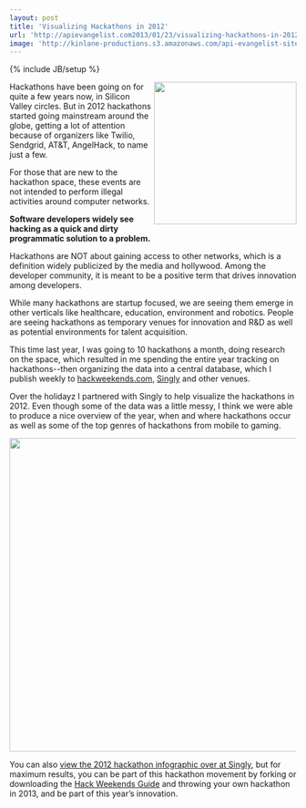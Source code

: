 ```yaml
---
layout: post
title: 'Visualizing Hackathons in 2012'
url: 'http://apievangelist.com2013/01/23/visualizing-hackathons-in-2012/'
image: 'http://kinlane-productions.s3.amazonaws.com/api-evangelist-site/blog/hackathon-home-1.jpg'
---
```

{% include JB/setup %}
<p>
     <a href=http://blog.singly.com/2013/01/22/hackathons-a-launchpad-for-app-innovation/><img src=http://hackweekends.com/images/hackathon-home-1.jpg  width=250 align=right /></a>
</p>
<p>
     Hackathons have been going on for quite a few years now, in Silicon Valley circles. But in 2012 hackathons started going mainstream around the globe, getting a lot of attention because of organizers like Twilio, Sendgrid, AT&amp;T, AngelHack, to name just a few.
</p>
<p>
     For those that are new to the hackathon space, these events are not intended to perform illegal activities around computer networks.
</p>
<p>
     <strong>Software developers widely see hacking as a quick and dirty programmatic solution to a problem.</strong>
</p>
<p>
     Hackathons are NOT about gaining access to other networks, which is a definition widely publicized by the media and hollywood. Among the developer community, it is meant to be a positive term that drives innovation among developers.
</p>
<p>
     While many hackathons are startup focused, we are seeing them emerge in other verticals like healthcare, education, environment and robotics. People are seeing hackathons as temporary venues for innovation and R&amp;D as well as potential environments for talent acquisition.
</p>
<p>
     This time last year, I was going to 10 hackathons a month, doing research on the space, which resulted in me spending the entire year tracking on hackathons--then organizing the data into a central database, which I publish weekly to <a href=http://hackweekends.com>hackweekends.com</a>, <a href=http://singly.com>Singly</a> and other venues.
</p>
<p>
     Over the holidayz I partnered with Singly to help visualize the hackathons in 2012. Even though some of the data was a little messy, I think we were able to produce a nice overview of the year, when and where hackathons occur as well as some of the top genres of hackathons from mobile to gaming.
</p>
<p>
     <a href=http://blog.singly.com/2013/01/22/hackathons-a-launchpad-for-app-innovation/><img src=https://s3.amazonaws.com/kinlane-productions/singly/singly-hackathon-infographic-625px-width.jpg  width=550 align=center /></a>
</p>
<p>
     You can also <a href=http://blog.singly.com/2013/01/22/hackathons-a-launchpad-for-app-innovation/>view the 2012 hackathon infographic over at Singly</a>, but for maximum results, you can be part of this hackathon movement by forking or downloading the <a href=https://github.com/kinlane/hack-weekends-guide>Hack Weekends Guide</a> and throwing your own hackathon in 2013, and be part of this year’s innovation.
</p>
